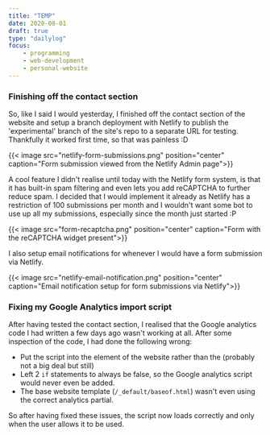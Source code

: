 ```yaml
---
title: "TEMP"
date: 2020-08-01
draft: true
type: "dailylog"
focus:
    - programming
    - web-development
    - personal-website
---
```


### Finishing off the contact section

So, like I said I would yesterday, I finished off the contact section of the website and setup a branch deployment with Netlify to publish the 'experimental' branch of the site's repo to a separate URL for testing. Thankfully it worked first time, so that was painless :D

{{< image src="netlify-form-submissions.png" position="center" caption="Form submission viewed from the Netlify Admin page">}}

A cool feature I didn't realise until today with the Netlify form system, is that it has built-in spam filtering and even lets you add reCAPTCHA to further reduce spam. I decided that I would implement it already as Netlify has a restriction of 100 submissions per month and I wouldn't want some bot to use up all my submissions, especially since the month just started :P

{{< image src="form-recaptcha.png" position="center" caption="Form with the reCAPTCHA widget present">}}

I also setup email notifications for whenever I would have a form submission via Netlify.

{{< image src="netlify-email-notification.png" position="center" caption="Email notification setup for form submissions via Netlify">}}

### Fixing my Google Analytics import script

After having tested the contact section, I realised that the Google analytics code I had written a few days ago wasn't working at all. After some inspection of the code, I had done the following wrong:
 - Put the script into the <body> element of the website rather than the <head> (probably not a big deal but still)
 - Left 2 `if` statements to always be false, so the Google analytics script would never even be added.
 - The base website template (`/_default/baseof.html`) wasn't even using the correct analytics partial.

So after having fixed these issues, the script now loads correctly and only when the user allows it to be used.
